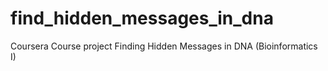 # find_hidden_messages_in_dna
Coursera Course project Finding Hidden Messages in DNA (Bioinformatics I)
